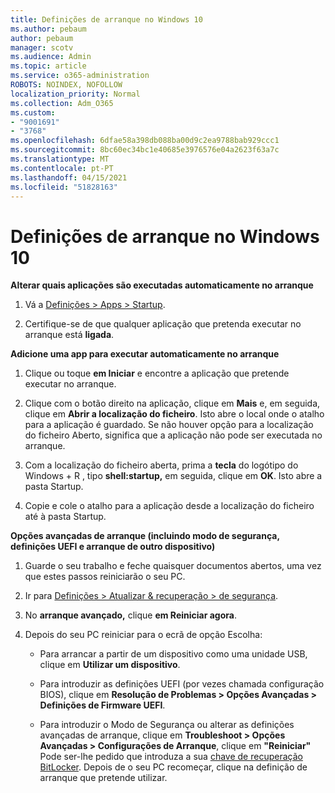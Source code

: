 ```yaml
---
title: Definições de arranque no Windows 10
ms.author: pebaum
author: pebaum
manager: scotv
ms.audience: Admin
ms.topic: article
ms.service: o365-administration
ROBOTS: NOINDEX, NOFOLLOW
localization_priority: Normal
ms.collection: Adm_O365
ms.custom:
- "9001691"
- "3768"
ms.openlocfilehash: 6dfae58a398db088ba00d9c2ea9788bab929ccc1
ms.sourcegitcommit: 8bc60ec34bc1e40685e3976576e04a2623f63a7c
ms.translationtype: MT
ms.contentlocale: pt-PT
ms.lasthandoff: 04/15/2021
ms.locfileid: "51828163"
---
```

# <a name="startup-settings-in-windows-10"></a>Definições de arranque no Windows 10

**Alterar quais aplicações são executadas automaticamente no arranque**

1. Vá a [Definições > Apps > Startup](ms-settings:startupapps?activationSource=GetHelp).

2. Certifique-se de que qualquer aplicação que pretenda executar no arranque está **ligada**.

**Adicione uma app para executar automaticamente no arranque**

1. Clique ou toque **em Iniciar** e encontre a aplicação que pretende executar no arranque.

2. Clique com o botão direito na aplicação, clique em **Mais** e, em seguida, clique em **Abrir a localização do ficheiro**. Isto abre o local onde o atalho para a aplicação é guardado. Se não houver opção para a localização do ficheiro Aberto, significa que a aplicação não pode ser executada no arranque.

3. Com a localização do ficheiro aberta, prima a **tecla** do logótipo do Windows + R , tipo **shell:startup,** em seguida, clique em **OK**. Isto abre a pasta Startup.

4. Copie e cole o atalho para a aplicação desde a localização do ficheiro até à pasta Startup.

**Opções avançadas de arranque (incluindo modo de segurança, definições UEFI e arranque de outro dispositivo)**

1. Guarde o seu trabalho e feche quaisquer documentos abertos, uma vez que estes passos reiniciarão o seu PC.

2. Ir para [Definições > Atualizar & recuperação > de segurança](ms-settings:recovery?activationSource=GetHelp).

3. No **arranque avançado,** clique **em Reiniciar agora**. 

4. Depois do seu PC reiniciar para o ecrã de opção Escolha:

    - Para arrancar a partir de um dispositivo como uma unidade USB, clique em **Utilizar um dispositivo**.

    - Para introduzir as definições UEFI (por vezes chamada configuração BIOS), clique em **Resolução de Problemas > Opções Avançadas > Definições de Firmware UEFI**. 

    - Para introduzir o Modo de Segurança ou alterar as definições avançadas de arranque, clique em **Troubleshoot > Opções Avançadas > Configurações de Arranque**, clique em **"Reiniciar"** Pode ser-lhe pedido que introduza a sua [chave de recuperação BitLocker](https://support.microsoft.com/help/4026181/windows-10-find-my-bitlocker-recovery-key). Depois de o seu PC recomeçar, clique na definição de arranque que pretende utilizar.